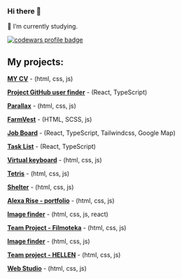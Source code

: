 ### Hi there 👋

🔭 I’m currently studying.

<a href="https://www.codewars.com/users/KotenkoNata">
  <img src="https://www.codewars.com/users/KotenkoNata/badges/large" alt="codewars profile badge">
</a>



## My projects:

[**MY CV**](https://kotenkonata.github.io/rsschool-cv/) - (html, css, js)

[**Project GitHub user finder**](https://kotenkonata.github.io/typescript-practice/) - (React, TypeScript)

[**Parallax**](https://kotenkonata.github.io/animation/) - (html, css, js)

[**FarmVest**](https://kotenkonata.github.io/FarmVest/) - (HTML, SCSS, js)

[**Job Board**](https://kotenkonata.github.io/job-board/) - (React, TypeScript, Tailwindcss, Google Map)

[**Task List**](https://kotenkonata.github.io/typescript-tutorial/) - (React, TypeScript)

[**Virtual keyboard**](https://kotenkonata.github.io/virtual-keyboard/) - (html, css, js)

[**Tetris**](https://famous-rolypoly-2938db.netlify.app/) - (html, css, js)

[**Shelter**](https://serene-queijadas-01b521.netlify.app/) - (html, css, js)

[**Alexa Rise - portfolio**](https://imaginative-pegasus-0b0a8b.netlify.app/) - (html, css, js)

[**Image finder**](https://kotenkonata.github.io/goit-react-hw-03-image-finder/) - (html, css, js, react)

[**Team Project - Filmoteka**](https://dmytro-kostiuk.github.io/Filmoteka/) - (html, css, js)

[**Image finder**](https://kotenkonata.github.io/goit-js-hw-13-image-finder/) - (html, css, js)

[**Team project - HELLEN**](https://projectteam18.github.io/parcel-project-template/) - (html, css, js)

[**Web Studio**](https://kotenkonata.github.io/goit-homework/) - (html, css, js)








